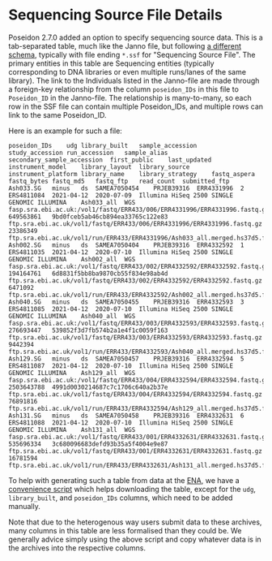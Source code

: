 # Sequencing Source File Details

Poseidon 2.7.0 added an option to specify sequencing source data. This is a tab-separated table, much like the Janno file, but following [a different schema](https://github.com/poseidon-framework/poseidon2-schema/blob/master/ssf_columns.tsv), typically with file ending `*.ssf` for "Sequencing Source File". The primary entities in this table are Sequencing entities (typically corresponding to DNA libraries or even multiple runs/lanes of the same library). The link to the Individuals listed in the Janno-file are made through a foreign-key relationship from the column `poseidon_IDs` in this file to `Poseidon_ID` in the Janno-file. The relationship is many-to-many, so each row in the SSF file can contain multiple Poseidon_IDs, and multiple rows can link to the same Poseidon_ID.

Here is an example for such a file:

```
poseidon_IDs	udg	library_built	sample_accession	study_accession	run_accession	sample_alias	secondary_sample_accession	first_public	last_updated	instrument_model	library_layout	library_source	instrument_platform	library_name	library_strategy	fastq_aspera	fastq_bytes	fastq_md5	fastq_ftp	read_count	submitted_ftp
Ash033.SG	minus	ds	SAMEA7050454	PRJEB39316	ERR4331996	2	ERS4811084	2021-04-12	2020-07-09	Illumina HiSeq 2500	SINGLE	GENOMIC	ILLUMINA	Ash033_all	WGS	fasp.sra.ebi.ac.uk:/vol1/fastq/ERR433/006/ERR4331996/ERR4331996.fastq.gz	649563861	9bd0fceb5ab46cb894ea33765c122e83	ftp.sra.ebi.ac.uk/vol1/fastq/ERR433/006/ERR4331996/ERR4331996.fastq.gz	23386349	ftp.sra.ebi.ac.uk/vol1/run/ERR433/ERR4331996/Ash033_all.merged.hs37d5.fa.cons.90perc.bam
Ash002.SG	minus	ds	SAMEA7050404	PRJEB39316	ERR4332592	1	ERS4811035	2021-04-12	2020-07-10	Illumina HiSeq 2500	SINGLE	GENOMIC	ILLUMINA	Ash002_all	WGS	fasp.sra.ebi.ac.uk:/vol1/fastq/ERR433/002/ERR4332592/ERR4332592.fastq.gz	194164761	6d8831f5bb8ba9870cb55f834e98ab4d	ftp.sra.ebi.ac.uk/vol1/fastq/ERR433/002/ERR4332592/ERR4332592.fastq.gz	6471092	ftp.sra.ebi.ac.uk/vol1/run/ERR433/ERR4332592/Ash002_all.merged.hs37d5.fa.cons.90perc.bam
Ash040.SG	minus	ds	SAMEA7050455	PRJEB39316	ERR4332593	3	ERS4811085	2021-04-12	2020-07-10	Illumina HiSeq 2500	SINGLE	GENOMIC	ILLUMINA	Ash040_all	WGS	fasp.sra.ebi.ac.uk:/vol1/fastq/ERR433/003/ERR4332593/ERR4332593.fastq.gz	276693447	539852f3d7fb574b2a1e4f1c0059f163	ftp.sra.ebi.ac.uk/vol1/fastq/ERR433/003/ERR4332593/ERR4332593.fastq.gz	9442394	ftp.sra.ebi.ac.uk/vol1/run/ERR433/ERR4332593/Ash040_all.merged.hs37d5.fa.cons.90perc.bam
Ash129.SG	minus	ds	SAMEA7050457	PRJEB39316	ERR4332594	5	ERS4811087	2021-04-12	2020-07-10	Illumina HiSeq 2500	SINGLE	GENOMIC	ILLUMINA	Ash129_all	WGS	fasp.sra.ebi.ac.uk:/vol1/fastq/ERR433/004/ERR4332594/ERR4332594.fastq.gz	2503643788	4991d0030214687c7c1706c640a2b37e	ftp.sra.ebi.ac.uk/vol1/fastq/ERR433/004/ERR4332594/ERR4332594.fastq.gz	76891816	ftp.sra.ebi.ac.uk/vol1/run/ERR433/ERR4332594/Ash129_all.merged.hs37d5.fa.cons.90perc.bam
Ash131.SG	minus	ds	SAMEA7050458	PRJEB39316	ERR4332631	6	ERS4811088	2021-04-12	2020-07-10	Illumina HiSeq 2500	SINGLE	GENOMIC	ILLUMINA	Ash131_all	WGS	fasp.sra.ebi.ac.uk:/vol1/fastq/ERR433/001/ERR4332631/ERR4332631.fastq.gz	535696334	3c680096683defd93b35a5f4004e9e87	ftp.sra.ebi.ac.uk/vol1/fastq/ERR433/001/ERR4332631/ERR4332631.fastq.gz	16781594	ftp.sra.ebi.ac.uk/vol1/run/ERR433/ERR4332631/Ash131_all.merged.hs37d5.fa.cons.90perc.bam
```

To help with generating such a table from data at the [ENA](https://www.ebi.ac.uk/ena/browser/home), we have a [convenience script](https://github.com/poseidon-framework/scripts/blob/main/get_ena_table.py) which helps downloading the table, except for the `udg`, `library_built`, and `poseidon_IDs` columns, which need to be added manually.

Note that due to the heterogenous way users submit data to these archives, many columns in this table are less formalised than they could be. We generally advice simply using the above script and copy whatever data is in the archives into the respective columns.
